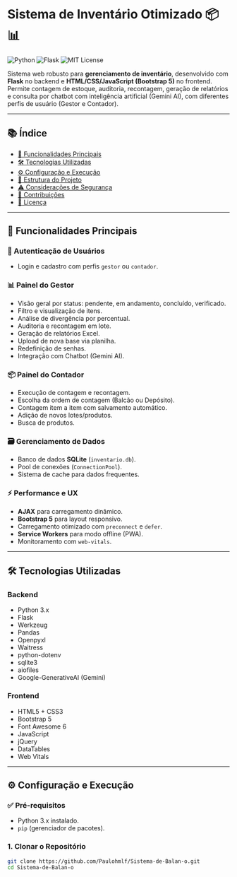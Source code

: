 # Sistema de Inventário Otimizado 📦📊

![Python](https://img.shields.io/badge/Python-3.x-blue)
![Flask](https://img.shields.io/badge/Flask-2.3-lightgrey)
![MIT License](https://img.shields.io/badge/license-MIT-green)

Sistema web robusto para **gerenciamento de inventário**, desenvolvido com **Flask** no backend e **HTML/CSS/JavaScript (Bootstrap 5)** no frontend. Permite contagem de estoque, auditoria, recontagem, geração de relatórios e consulta por chatbot com inteligência artificial (Gemini AI), com diferentes perfis de usuário (Gestor e Contador).

---

## 📚 Índice

- [🚀 Funcionalidades Principais](#-funcionalidades-principais)
- [🛠️ Tecnologias Utilizadas](#️-tecnologias-utilizadas)
- [⚙️ Configuração e Execução](#️-configuração-e-execução)
- [📂 Estrutura do Projeto](#-estrutura-do-projeto)
- [⚠️ Considerações de Segurança](#️-considerações-de-segurança)
- [🤝 Contribuições](#-contribuições)
- [📄 Licença](#-licença)

---

## 🚀 Funcionalidades Principais

### 🔐 Autenticação de Usuários
- Login e cadastro com perfis `gestor` ou `contador`.

### 📊 Painel do Gestor
- Visão geral por status: pendente, em andamento, concluído, verificado.
- Filtro e visualização de itens.
- Análise de divergência por percentual.
- Auditoria e recontagem em lote.
- Geração de relatórios Excel.
- Upload de nova base via planilha.
- Redefinição de senhas.
- Integração com Chatbot (Gemini AI).

### 📦 Painel do Contador
- Execução de contagem e recontagem.
- Escolha da ordem de contagem (Balcão ou Depósito).
- Contagem item a item com salvamento automático.
- Adição de novos lotes/produtos.
- Busca de produtos.

### 🗃️ Gerenciamento de Dados
- Banco de dados **SQLite** (`inventario.db`).
- Pool de conexões (`ConnectionPool`).
- Sistema de cache para dados frequentes.

### ⚡ Performance e UX
- **AJAX** para carregamento dinâmico.
- **Bootstrap 5** para layout responsivo.
- Carregamento otimizado com `preconnect` e `defer`.
- **Service Workers** para modo offline (PWA).
- Monitoramento com `web-vitals`.

---

## 🛠️ Tecnologias Utilizadas

### Backend
- Python 3.x
- Flask
- Werkzeug
- Pandas
- Openpyxl
- Waitress
- python-dotenv
- sqlite3
- aiofiles
- Google-GenerativeAI (Gemini)

### Frontend
- HTML5 + CSS3
- Bootstrap 5
- Font Awesome 6
- JavaScript
- jQuery
- DataTables
- Web Vitals

---

## ⚙️ Configuração e Execução

### ✅ Pré-requisitos
- Python 3.x instalado.
- `pip` (gerenciador de pacotes).

### 1. Clonar o Repositório

```bash
git clone https://github.com/Paulohmlf/Sistema-de-Balan-o.git
cd Sistema-de-Balan-o
